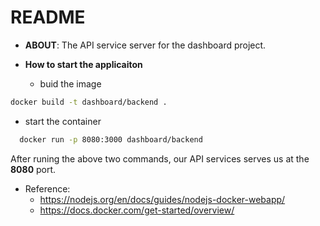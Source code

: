 # README

- **ABOUT**: The API service server for the dashboard project.

- **How to start the applicaiton**

  - buid the image
```sh
docker build -t dashboard/backend .
```
  - start the container

  ```sh
    docker run -p 8080:3000 dashboard/backend 
  ```

After runing the above two commands, our API services serves us at the **8080** port.


- Reference: 
  - https://nodejs.org/en/docs/guides/nodejs-docker-webapp/
  - https://docs.docker.com/get-started/overview/